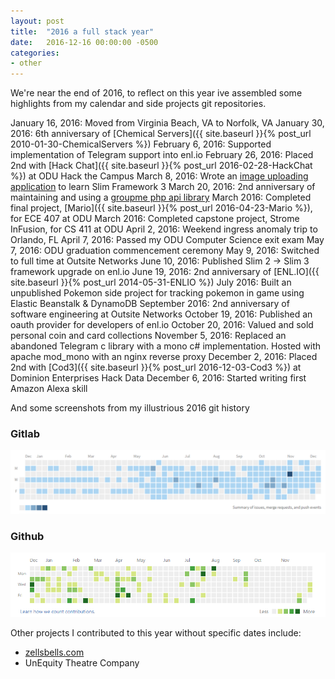 ```yaml
---
layout: post
title:  "2016 a full stack year"
date:   2016-12-16 00:00:00 -0500
categories:
- other
---
```


We're near the end of 2016, to reflect on this year ive assembled some highlights from my calendar and side projects git repositories.

January 16, 2016: Moved from Virginia Beach, VA to Norfolk, VA
January 30, 2016: 6th anniversary of [Chemical Servers]({{ site.baseurl }}{% post_url 2010-01-30-ChemicalServers %})
February 6, 2016: Supported <!--more-->implementation of Telegram support into enl.io
February 26, 2016: Placed 2nd with [Hack Chat]({{ site.baseurl }}{% post_url 2016-02-28-HackChat %}) at ODU Hack the Campus
March 8, 2016: Wrote an [image uploading application](https://github.com/zzbomb/upload) to learn Slim Framework 3
March 20, 2016: 2nd anniversary of maintaining and using a [groupme php api library](https://github.com/zzbomb/GroupMePHP)
March 2016: Completed final project, [Mario]({{ site.baseurl }}{% post_url 2016-04-23-Mario %}), for ECE 407 at ODU
March 2016: Completed capstone project, Strome InFusion, for CS 411 at ODU
April 2, 2016: Weekend ingress anomaly trip to Orlando, FL
April 7, 2016: Passed my ODU Computer Science exit exam
May 7, 2016: ODU graduation commencement ceremony
May 9, 2016: Switched to full time at Outsite Networks
June 10, 2016: Published Slim 2 -> Slim 3 framework upgrade on enl.io
June 19, 2016: 2nd anniversary of [ENL.IO]({{ site.baseurl }}{% post_url 2014-05-31-ENLIO %})
July 2016: Built an unpublished Pokemon side project for tracking pokemon in game using Elastic Beanstalk & DynamoDB
September 2016: 2nd anniversary of software engineering at Outsite Networks
October 19, 2016: Published an oauth provider for developers of enl.io
October 20, 2016: Valued and sold personal coin and card collections
November 5, 2016: Replaced an abandoned Telegram c library with a mono c# implementation. Hosted with apache mod_mono with an nginx reverse proxy
December 2, 2016: Placed 2nd with [Cod3]({{ site.baseurl }}{% post_url 2016-12-03-Cod3 %}) at Dominion Enterprises Hack Data
December 6, 2016: Started writing first Amazon Alexa skill


And some screenshots from my illustrious 2016 git history
### Gitlab
![Gitlab Stats](./assets/2016-a-full-stack-year/gitlab.png)

### Github
![Github Stats](./assets/2016-a-full-stack-year/github.png)

Other projects I contributed to this year without specific dates include: 
- [zellsbells.com](http://zellsbells.com/)
- UnEquity Theatre Company

